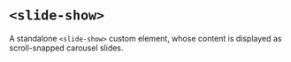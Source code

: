 # `<slide-show>`
A standalone `<slide-show>` custom element, whose content is displayed as scroll-snapped carousel slides. 
